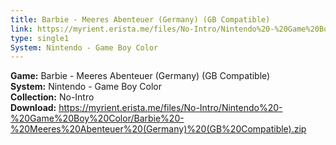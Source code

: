 ```yaml
---
title: Barbie - Meeres Abenteuer (Germany) (GB Compatible)
link: https://myrient.erista.me/files/No-Intro/Nintendo%20-%20Game%20Boy%20Color/Barbie%20-%20Meeres%20Abenteuer%20(Germany)%20(GB%20Compatible).zip
type: single1
System: Nintendo - Game Boy Color
---
```

<b>Game:</b> Barbie - Meeres Abenteuer (Germany) (GB Compatible)<br>
<b>System:</b> Nintendo - Game Boy Color<br>
<b>Collection:</b> No-Intro<br>
<b>Download:</b> https://myrient.erista.me/files/No-Intro/Nintendo%20-%20Game%20Boy%20Color/Barbie%20-%20Meeres%20Abenteuer%20(Germany)%20(GB%20Compatible).zip